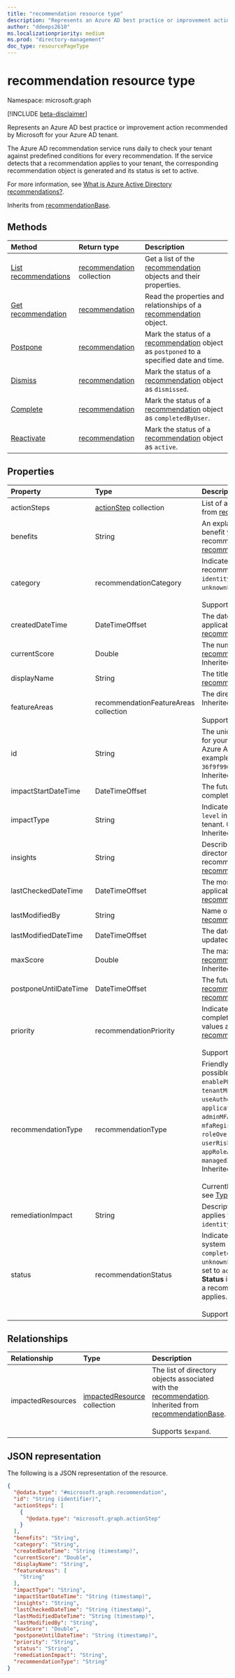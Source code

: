 ```yaml
---
title: "recommendation resource type"
description: "Represents an Azure AD best practice or improvement action recommended by Microsoft for your Azure AD tenant."
author: "ddeeps2610"
ms.localizationpriority: medium
ms.prod: "directory-management"
doc_type: resourcePageType
---
```


# recommendation resource type

Namespace: microsoft.graph

[!INCLUDE [beta-disclaimer](../../includes/beta-disclaimer.md)]

Represents an Azure AD best practice or improvement action recommended by Microsoft for your Azure AD tenant.

The Azure AD recommendation service runs daily to check your tenant against predefined conditions for every recommendation. If the service detects that a recommendation applies to your tenant, the corresponding recommendation object is generated and its status is set to active.

For more information, see [What is Azure Active Directory recommendations?](https://go.microsoft.com/fwlink/?linkid=2221712).

Inherits from [recommendationBase](../resources/recommendationbase.md).

## Methods
|Method|Return type|Description|
|:---|:---|:---|
|[List recommendations](../api/directory-list-recommendation.md)|[recommendation](../resources/recommendation.md) collection|Get a list of the [recommendation](../resources/recommendation.md) objects and their properties.|
|[Get recommendation](../api/recommendation-get.md)|[recommendation](../resources/recommendation.md)|Read the properties and relationships of a [recommendation](../resources/recommendation.md) object.|
|[Postpone](../api/recommendation-postpone.md)|[recommendation](../resources/recommendation.md)|Mark the status of a [recommendation](../resources/recommendation.md) object as `postponed` to a specified date and time.|
|[Dismiss](../api/recommendation-dismiss.md)|[recommendation](../resources/recommendation.md)|Mark the status of a [recommendation](../resources/recommendation.md) object as `dismissed`.|
|[Complete](../api/recommendation-complete.md)|[recommendation](../resources/recommendation.md)|Mark the status of a [recommendation](../resources/recommendation.md) object as `completedByUser`.|
|[Reactivate](../api/recommendation-reactivate.md)|[recommendation](../resources/recommendation.md)|Mark the status of a [recommendation](../resources/recommendation.md) object as `active`.|

## Properties
|Property|Type|Description|
|:---|:---|:---|
|actionSteps|[actionStep](../resources/actionstep.md) collection|List of actions to take to complete a [recommendation](../resources/recommendation.md). Inherited from [recommendationBase](../resources/recommendationbase.md).|
|benefits|String|An explanation of why [completing the recommendation](../api/recommendation-complete.md) will benefit you. Corresponds to the *Value* section of a recommendation shown in the Azure AD portal. Inherited from [recommendationBase](../resources/recommendationbase.md).|
|category|recommendationCategory|Indicates the category of intelligent guidance that the recommendation falls under. The possible values are: `identityBestPractice`, `identitySecureScore`, `unknownFutureValue`. Inherited from [recommendationBase](../resources/recommendationbase.md). <br><br> Supports `$filter`(`eq`).|
|createdDateTime|DateTimeOffset|The date and time when the [recommendation](../resources/recommendation.md) was detected as applicable to your directory. Inherited from [recommendationBase](../resources/recommendationbase.md).|
|currentScore|Double|The number of points the tenant has attained. Only applies to [recommendations](../resources/recommendation.md) with **category** set to `identitySecureScore`. Inherited from [recommendationBase](../resources/recommendationbase.md).|
|displayName|String|The title of the [recommendation](../resources/recommendation.md). Inherited from [recommendationBase](../resources/recommendationbase.md).|
|featureAreas|recommendationFeatureAreas collection|The directory feature that the [recommendation](../resources/recommendation.md) is related to. Inherited from [recommendationBase](../resources/recommendationbase.md). <br><br> Supports `$filter`(`eq`).|
|id|String|The unique identifier for the [recommendation](../resources/recommendation.md) object generated for your tenant. This is a concatenation of your tenant ID and an Azure AD-assigned nickname for the recommendation. For example, `7918d4b5-0442-4a97-be2d-36f9f9962ece_Microsoft.Identity.IAM.Insights.ThirdPartyApps`. Inherited from [recommendationBase](../resources/recommendationbase.md).|
|impactStartDateTime|DateTimeOffset|The future date and time when a [recommendation](../resources/recommendation.md) should be completed. Inherited from [recommendationBase](../resources/recommendationbase.md).|
|impactType|String|    Indicates the scope of impact of a recommendation. `Tenant level` indicates that the recommendation impacts the whole tenant. Other possible values include `users`, `applications`. Inherited from [recommendationBase](../resources/recommendationbase.md).|
|insights|String|Describes why a recommendation uniquely applies to your directory. Corresponds to the *Description* section of a recommendation shown in the Azure AD portal. Inherited from [recommendationBase](../resources/recommendationbase.md).|
|lastCheckedDateTime|DateTimeOffset|The most recent date and time a [recommendation](../resources/recommendation.md) was deemed applicable to your directory. Inherited from [recommendationBase](../resources/recommendationbase.md).|
|lastModifiedBy|String|Name of the user who last updated the **status** of the [recommendation](../resources/recommendation.md). Inherited from [recommendationBase](../resources/recommendationbase.md).|
|lastModifiedDateTime|DateTimeOffset|    The date and time the **status** of a [recommendation](../resources/recommendation.md) was last updated. Inherited from [recommendationBase](../resources/recommendationbase.md).|
|maxScore|Double|The maximum number of points attainable. Only applies to [recommendations](../resources/recommendation.md) with **category** set to `identitySecureScore`. Inherited from [recommendationBase](../resources/recommendationbase.md).|
|postponeUntilDateTime|DateTimeOffset|The future date and time when the **status** of a postponed [recommendation](../resources/recommendation.md) will be `active` again. Inherited from [recommendationBase](../resources/recommendationbase.md).|
|priority|recommendationPriority|Indicates the time sensitivity for a [recommendation](../resources/recommendation.md) to be completed. Microsoft auto assigns this value. The possible values are: `low`, `medium`, `high`. Inherited from [recommendationBase](../resources/recommendationbase.md). Read-only. <br><br> Supports `$filter`(`eq`).|
|recommendationType|recommendationType|Friendly shortname to identify the [recommendation](../resources/recommendation.md). The possible values are: `adfsAppsMigration`, `enableDesktopSSO`, `enablePHS`, `enableProvisioning`, `switchFromPerUserMFA`, `tenantMFA`, `thirdPartyApps`, `turnOffPerUserMFA`, `useAuthenticatorApp`, `useMyApps`, `staleApps`, `staleAppCreds`, `applicationCredentialExpiry`, `servicePrincipalKeyExpiry`, `adminMFAV2`, `blockLegacyAuthentication`, `integratedApps`, `mfaRegistrationV2`, `pwagePolicyNew`, `passwordHashSync`, `oneAdmin`, `roleOverlap`, `selfServicePasswordReset`, `signinRiskPolicy`, `userRiskPolicy`, `verifyAppPublisher`, `privateLinkForAAD`, `appRoleAssignmentsGroups`, `appRoleAssignmentsUsers`, `managedIdentity`, `overprivilegedApps`, `unknownFutureValue`. Inherited from [recommendationBase](../resources/recommendationbase.md). <br><br> Currently, only eight types are available. For more information, see [Types of recommendations](recommendations-api-overview.md#types-of-recommendations). Supports `$filter`(`eq`).|
|remediationImpact|String|Description of the impact on users of the remediation. Only applies to [recommendations](../resources/recommendation.md) with **category** set to `identitySecureScore`. Inherited from [recommendationBase](../resources/recommendationbase.md).|
|status|recommendationStatus|    Indicates the status of the [recommendation](../resources/recommendation.md) based on user or system action. The possible values are: `active`, `completedBySystem`, `completedByUser`, `dismissed`, `postponed`, `unknownFutureValue`. By default, a recommendation's **status** is set to `active` when the recommendation is first generated. **Status** is set to `completedBySystem` when our service detects that a recommendation which was previously active no longer applies. Inherited from [recommendationBase](../resources/recommendationbase.md). <br><br> Supports `$filter`(`eq`).|

## Relationships
|Relationship|Type|Description|
|:---|:---|:---|
|impactedResources|[impactedResource](../resources/impactedresource.md) collection|The list of directory objects associated with the [recommendation](../resources/recommendation.md). Inherited from [recommendationBase](../resources/recommendationbase.md). <br><br> Supports `$expand`.|

## JSON representation
The following is a JSON representation of the resource.
<!-- {
  "blockType": "resource",
  "keyProperty": "id",
  "@odata.type": "microsoft.graph.recommendation",
  "baseType": "microsoft.graph.recommendationBase",
  "openType": false
}
-->
``` json
{
  "@odata.type": "#microsoft.graph.recommendation",
  "id": "String (identifier)",
  "actionSteps": [
    {
      "@odata.type": "microsoft.graph.actionStep"
    }
  ],
  "benefits": "String",
  "category": "String",
  "createdDateTime": "String (timestamp)",
  "currentScore": "Double",
  "displayName": "String",
  "featureAreas": [
    "String"
  ],
  "impactType": "String",
  "impactStartDateTime": "String (timestamp)",
  "insights": "String",
  "lastCheckedDateTime": "String (timestamp)",
  "lastModifiedDateTime": "String (timestamp)",
  "lastModifiedBy": "String",
  "maxScore": "Double",
  "postponeUntilDateTime": "String (timestamp)",
  "priority": "String",
  "status": "String",
  "remediationImpact": "String",
  "recommendationType": "String"
}
```


